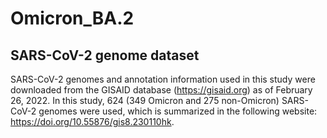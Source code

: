 # Omicron_BA.2

## SARS-CoV-2 genome dataset

SARS-CoV-2 genomes and annotation information used in this study were downloaded from the GISAID database (https://gisaid.org) as of February 26, 2022. 
In this study, 624 (349 Omicron and 275 non-Omicron) SARS-CoV-2 genomes were used, which is summarized in the following website: https://doi.org/10.55876/gis8.230110hk. 
